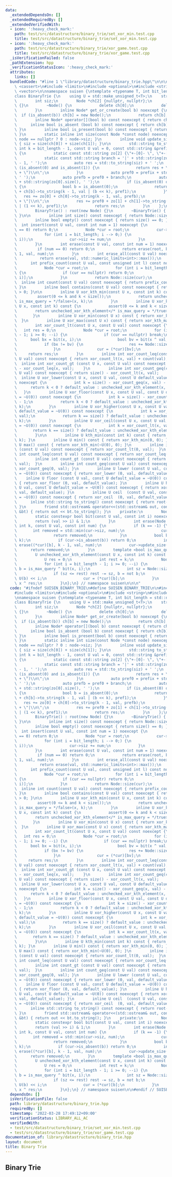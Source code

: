```yaml
---
data:
  _extendedDependsOn: []
  _extendedRequiredBy: []
  _extendedVerifiedWith:
  - icon: ':heavy_check_mark:'
    path: test/src/datastructure/binary_trie/set_xor_min.test.cpp
    title: test/src/datastructure/binary_trie/set_xor_min.test.cpp
  - icon: ':heavy_check_mark:'
    path: test/src/datastructure/binary_trie/xor_game.test.cpp
    title: test/src/datastructure/binary_trie/xor_game.test.cpp
  _isVerificationFailed: false
  _pathExtension: hpp
  _verificationStatusIcon: ':heavy_check_mark:'
  attributes:
    links: []
  bundledCode: "#line 1 \"library/datastructure/binary_trie.hpp\"\n\n\n\n#include\
    \ <cassert>\n#include <limits>\n#include <optional>\n#include <string>\n#include\
    \ <vector>\n\nnamespace suisen {\ntemplate <typename T, int bit_length = std::numeric_limits<std::make_unsigned_t<T>>::digits>\n\
    class BinaryTrie {\n    using U = std::make_unsigned_t<T>;\n    struct Node {\n\
    \        int siz;\n        Node *ch[2] {nullptr, nullptr};\n        Node() : siz(0)\
    \ {}\n        ~Node() {\n            delete ch[0];\n            delete ch[1];\n\
    \        }\n        inline Node* get_or_create(bool b) noexcept {\n          \
    \  if (is_absent(b)) ch[b] = new Node();\n            return ch[b];\n        }\n\
    \        inline Node* operator[](bool b) const noexcept { return ch[b]; }\n  \
    \      inline bool is_absent (bool b) const noexcept { return ch[b] == nullptr;\
    \ }\n        inline bool is_present(bool b) const noexcept { return ch[b] != nullptr;\
    \ }\n        static inline int size(const Node *const node) noexcept { return\
    \ node == nullptr ? 0 : node->siz; }\n        inline void update_size() noexcept\
    \ { siz = size(ch[0]) + size(ch[1]); }\n\n        std::string to_string(const\
    \ int k = bit_length - 1, const U val = 0, const std::string &prefix = \"\") const\
    \ {\n            static const std::string zo[2] {\"+-[0]- \", \"+-[1]- \"};\n\
    \            static const std::string branch = '|' + std::string(zo[0].size()\
    \ - 1, ' ');\n            auto res = std::to_string(siz) + ' ';\n            if\
    \ (is_absent(0) and is_absent(1)) {\n                return res + \"(\" + std::to_string(val)\
    \ + \")\\n\";\n            }\n            auto pref0 = prefix + std::string(res.size(),\
    \ ' ');\n            auto prefb = pref0 + branch;\n            auto pref1 = pref0\
    \ + std::string(zo[0].size(), ' ');\n            if (is_absent(0) or is_absent(1))\
    \ {\n                bool b = is_absent(0);\n                return res + zo[b]\
    \ + ch[b]->to_string(k - 1, val | (b << k), pref1);\n            }\n         \
    \   res += zo[0] + ch[0]->to_string(k - 1, val, prefb);\n            res += pref0\
    \ + \"|\\n\";\n            res += pref0 + zo[1] + ch[1]->to_string(k - 1, val\
    \ | (1 << k), pref1);\n            return res;\n        }\n    };\n    public:\n\
    \        BinaryTrie() : root(new Node) {}\n        ~BinaryTrie() { delete root;\
    \ }\n\n        inline int size() const noexcept { return Node::size(root); }\n\
    \        inline bool empty() const noexcept { return size() == 0; }\n\n      \
    \  int insert(const U val, const int num = 1) noexcept {\n            if (num\
    \ == 0) return 0;\n            Node *cur = root;\n            cur->siz += num;\n\
    \            for (int i = bit_length; i --> 0;) {\n                cur = cur->get_or_create(bit(val,\
    \ i));\n                cur->siz += num;\n            }\n            return cur->siz;\n\
    \        }\n        int erase(const U val, const int num = 1) noexcept {\n   \
    \         if (num == 0) return 0;\n            return erase(root, bit_length -\
    \ 1, val, num);\n        }\n        int erase_all(const U val) noexcept {\n  \
    \          return erase(val, std::numeric_limits<int>::max());\n        }\n  \
    \      int prefix_count(const U val, const unsigned int l) const noexcept {\n\
    \            Node *cur = root;\n            for (int i = bit_length; i --> l;)\
    \ {\n                if (cur == nullptr) return 0;\n                cur = (*cur)[bit(val,\
    \ i)];\n            }\n            return Node::size(cur);\n        }\n      \
    \  inline int count(const U val) const noexcept { return prefix_count(val, 0);\
    \ }\n        inline bool contains(const U val) const noexcept { return count(val)\
    \ > 0; }\n\n        inline U xor_kth_min(const U x, const int k) const {\n   \
    \         assert(0 <= k and k < size());\n            return unchecked_xor_kth_element</*\
    \ is_max_query = */false>(x, k);\n        }\n        inline U xor_kth_max(const\
    \ U x, const int k) const {\n            assert(0 <= k and k < size());\n    \
    \        return unchecked_xor_kth_element</* is_max_query = */true>(x, k);\n \
    \       }\n        inline U xor_min(const U x) const { return xor_kth_min(x, 0);\
    \  }\n        inline U xor_max(const U x) const { return xor_kth_max(x, 0); }\n\
    \        int xor_count_lt(const U x, const U val) const noexcept {\n         \
    \   int res = 0;\n            Node *cur = root;\n            for (int i = bit_length\
    \ - 1; i >= 0; --i) {\n                if (cur == nullptr) break;\n          \
    \      bool bx = bit(x, i);\n                bool bv = bit(x ^ val, i);\n    \
    \            if (bx != bv) {\n                    res += Node::size((*cur)[bx]);\n\
    \                }\n                cur = (*cur)[bv];\n            }\n       \
    \     return res;\n        }\n        inline int xor_count_leq(const U x, const\
    \ U val) const noexcept { return xor_count_lt(x, val) + count(val); }\n      \
    \  inline int xor_count_gt (const U x, const U val) const noexcept { return size()\
    \ - xor_count_leq(x, val);    }\n        inline int xor_count_geq(const U x, const\
    \ U val) const noexcept { return size() - xor_count_lt(x, val);     }\n      \
    \  inline U xor_lower(const U x, const U val, const U default_value = ~U(0)) const\
    \ noexcept {\n            int k = size() - xor_count_geq(x, val) - 1;\n      \
    \      return k < 0 ? default_value : unchecked_xor_kth_element(x, k);\n     \
    \   }\n        inline U xor_floor(const U x, const U val, const U default_value\
    \ = ~U(0)) const noexcept {\n            int k = size() - xor_count_gt(x, val)\
    \ - 1;\n            return k < 0 ? default_value : unchecked_xor_kth_element(x,\
    \ k);\n        }\n        inline U xor_higher(const U x, const U val, const U\
    \ default_value = ~U(0)) const noexcept {\n            int k = xor_count_leq(x,\
    \ val);\n            return k == size() ? default_value : unchecked_xor_kth_element(x,\
    \ k);\n        }\n        inline U xor_ceil(const U x, const U val, const U default_value\
    \ = ~U(0)) const noexcept {\n            int k = xor_count_lt(x, val);\n     \
    \       return k == size() ? default_value : unchecked_xor_kth_element(x, k);\n\
    \        }\n\n        inline U kth_min(const int k) const { return xor_kth_min(0,\
    \ k); }\n        inline U min() const { return xor_kth_min(0, 0); }\n        inline\
    \ U max() const { return xor_kth_min(~U(0), 0); }\n        inline int count_lt\
    \ (const U val) const noexcept { return xor_count_lt(0, val);  }\n        inline\
    \ int count_leq(const U val) const noexcept { return xor_count_leq(0, val); }\n\
    \        inline int count_gt (const U val) const noexcept { return xor_count_gt(0,\
    \ val);  }\n        inline int count_geq(const U val) const noexcept { return\
    \ xor_count_geq(0, val); }\n        inline U lower (const U val, const U default_value\
    \ = ~U(0)) const noexcept { return xor_lower (0, val, default_value); }\n    \
    \    inline U floor (const U val, const U default_value = ~U(0)) const noexcept\
    \ { return xor_floor (0, val, default_value); }\n        inline U higher(const\
    \ U val, const U default_value = ~U(0)) const noexcept { return xor_higher(0,\
    \ val, default_value); }\n        inline U ceil  (const U val, const U default_value\
    \ = ~U(0)) const noexcept { return xor_ceil  (0, val, default_value); }\n\n  \
    \      inline std::string to_string() const noexcept { return root->to_string();\
    \ }\n        friend std::ostream& operator<<(std::ostream& out, const BinaryTrie\
    \ &bt) { return out << bt.to_string(); }\n    private:\n        Node *const root;\n\
    \        static constexpr bool bit(const U val, const int i) noexcept {\n    \
    \        return (val >> i) & 1;\n        }\n        int erase(Node *cur, const\
    \ int k, const U val, const int num) {\n            if (k == -1) {\n         \
    \       int removed = std::min(cur->siz, num);\n                cur->siz -= removed;\n\
    \                return removed;\n            }\n            bool b = bit(val,\
    \ k);\n            if (cur->is_absent(b)) return 0;\n            int removed =\
    \ erase((*cur)[b], k - 1, val, num);\n            cur->update_size();\n      \
    \      return removed;\n        }\n        template <bool is_max_query = false>\n\
    \        U unchecked_xor_kth_element(const U x, const int k) const noexcept {\n\
    \            U res = 0;\n            int rest = k;\n            Node *cur = root;\n\
    \            for (int i = bit_length - 1; i >= 0; --i) {\n                bool\
    \ b = is_max_query ^ bit(x, i);\n                int sz = Node::size((*cur)[b]);\n\
    \                if (sz <= rest) rest -= sz, b = not b;\n                res |=\
    \ U(b) << i;\n                cur = (*cur)[b];\n            }\n            return\
    \ x ^ res;\n        }\n};\n} // namespace suisen\n\n\n"
  code: "#ifndef SUISEN_BINARY_TRIE\n#define SUISEN_BINARY_TRIE\n\n#include <cassert>\n\
    #include <limits>\n#include <optional>\n#include <string>\n#include <vector>\n\
    \nnamespace suisen {\ntemplate <typename T, int bit_length = std::numeric_limits<std::make_unsigned_t<T>>::digits>\n\
    class BinaryTrie {\n    using U = std::make_unsigned_t<T>;\n    struct Node {\n\
    \        int siz;\n        Node *ch[2] {nullptr, nullptr};\n        Node() : siz(0)\
    \ {}\n        ~Node() {\n            delete ch[0];\n            delete ch[1];\n\
    \        }\n        inline Node* get_or_create(bool b) noexcept {\n          \
    \  if (is_absent(b)) ch[b] = new Node();\n            return ch[b];\n        }\n\
    \        inline Node* operator[](bool b) const noexcept { return ch[b]; }\n  \
    \      inline bool is_absent (bool b) const noexcept { return ch[b] == nullptr;\
    \ }\n        inline bool is_present(bool b) const noexcept { return ch[b] != nullptr;\
    \ }\n        static inline int size(const Node *const node) noexcept { return\
    \ node == nullptr ? 0 : node->siz; }\n        inline void update_size() noexcept\
    \ { siz = size(ch[0]) + size(ch[1]); }\n\n        std::string to_string(const\
    \ int k = bit_length - 1, const U val = 0, const std::string &prefix = \"\") const\
    \ {\n            static const std::string zo[2] {\"+-[0]- \", \"+-[1]- \"};\n\
    \            static const std::string branch = '|' + std::string(zo[0].size()\
    \ - 1, ' ');\n            auto res = std::to_string(siz) + ' ';\n            if\
    \ (is_absent(0) and is_absent(1)) {\n                return res + \"(\" + std::to_string(val)\
    \ + \")\\n\";\n            }\n            auto pref0 = prefix + std::string(res.size(),\
    \ ' ');\n            auto prefb = pref0 + branch;\n            auto pref1 = pref0\
    \ + std::string(zo[0].size(), ' ');\n            if (is_absent(0) or is_absent(1))\
    \ {\n                bool b = is_absent(0);\n                return res + zo[b]\
    \ + ch[b]->to_string(k - 1, val | (b << k), pref1);\n            }\n         \
    \   res += zo[0] + ch[0]->to_string(k - 1, val, prefb);\n            res += pref0\
    \ + \"|\\n\";\n            res += pref0 + zo[1] + ch[1]->to_string(k - 1, val\
    \ | (1 << k), pref1);\n            return res;\n        }\n    };\n    public:\n\
    \        BinaryTrie() : root(new Node) {}\n        ~BinaryTrie() { delete root;\
    \ }\n\n        inline int size() const noexcept { return Node::size(root); }\n\
    \        inline bool empty() const noexcept { return size() == 0; }\n\n      \
    \  int insert(const U val, const int num = 1) noexcept {\n            if (num\
    \ == 0) return 0;\n            Node *cur = root;\n            cur->siz += num;\n\
    \            for (int i = bit_length; i --> 0;) {\n                cur = cur->get_or_create(bit(val,\
    \ i));\n                cur->siz += num;\n            }\n            return cur->siz;\n\
    \        }\n        int erase(const U val, const int num = 1) noexcept {\n   \
    \         if (num == 0) return 0;\n            return erase(root, bit_length -\
    \ 1, val, num);\n        }\n        int erase_all(const U val) noexcept {\n  \
    \          return erase(val, std::numeric_limits<int>::max());\n        }\n  \
    \      int prefix_count(const U val, const unsigned int l) const noexcept {\n\
    \            Node *cur = root;\n            for (int i = bit_length; i --> l;)\
    \ {\n                if (cur == nullptr) return 0;\n                cur = (*cur)[bit(val,\
    \ i)];\n            }\n            return Node::size(cur);\n        }\n      \
    \  inline int count(const U val) const noexcept { return prefix_count(val, 0);\
    \ }\n        inline bool contains(const U val) const noexcept { return count(val)\
    \ > 0; }\n\n        inline U xor_kth_min(const U x, const int k) const {\n   \
    \         assert(0 <= k and k < size());\n            return unchecked_xor_kth_element</*\
    \ is_max_query = */false>(x, k);\n        }\n        inline U xor_kth_max(const\
    \ U x, const int k) const {\n            assert(0 <= k and k < size());\n    \
    \        return unchecked_xor_kth_element</* is_max_query = */true>(x, k);\n \
    \       }\n        inline U xor_min(const U x) const { return xor_kth_min(x, 0);\
    \  }\n        inline U xor_max(const U x) const { return xor_kth_max(x, 0); }\n\
    \        int xor_count_lt(const U x, const U val) const noexcept {\n         \
    \   int res = 0;\n            Node *cur = root;\n            for (int i = bit_length\
    \ - 1; i >= 0; --i) {\n                if (cur == nullptr) break;\n          \
    \      bool bx = bit(x, i);\n                bool bv = bit(x ^ val, i);\n    \
    \            if (bx != bv) {\n                    res += Node::size((*cur)[bx]);\n\
    \                }\n                cur = (*cur)[bv];\n            }\n       \
    \     return res;\n        }\n        inline int xor_count_leq(const U x, const\
    \ U val) const noexcept { return xor_count_lt(x, val) + count(val); }\n      \
    \  inline int xor_count_gt (const U x, const U val) const noexcept { return size()\
    \ - xor_count_leq(x, val);    }\n        inline int xor_count_geq(const U x, const\
    \ U val) const noexcept { return size() - xor_count_lt(x, val);     }\n      \
    \  inline U xor_lower(const U x, const U val, const U default_value = ~U(0)) const\
    \ noexcept {\n            int k = size() - xor_count_geq(x, val) - 1;\n      \
    \      return k < 0 ? default_value : unchecked_xor_kth_element(x, k);\n     \
    \   }\n        inline U xor_floor(const U x, const U val, const U default_value\
    \ = ~U(0)) const noexcept {\n            int k = size() - xor_count_gt(x, val)\
    \ - 1;\n            return k < 0 ? default_value : unchecked_xor_kth_element(x,\
    \ k);\n        }\n        inline U xor_higher(const U x, const U val, const U\
    \ default_value = ~U(0)) const noexcept {\n            int k = xor_count_leq(x,\
    \ val);\n            return k == size() ? default_value : unchecked_xor_kth_element(x,\
    \ k);\n        }\n        inline U xor_ceil(const U x, const U val, const U default_value\
    \ = ~U(0)) const noexcept {\n            int k = xor_count_lt(x, val);\n     \
    \       return k == size() ? default_value : unchecked_xor_kth_element(x, k);\n\
    \        }\n\n        inline U kth_min(const int k) const { return xor_kth_min(0,\
    \ k); }\n        inline U min() const { return xor_kth_min(0, 0); }\n        inline\
    \ U max() const { return xor_kth_min(~U(0), 0); }\n        inline int count_lt\
    \ (const U val) const noexcept { return xor_count_lt(0, val);  }\n        inline\
    \ int count_leq(const U val) const noexcept { return xor_count_leq(0, val); }\n\
    \        inline int count_gt (const U val) const noexcept { return xor_count_gt(0,\
    \ val);  }\n        inline int count_geq(const U val) const noexcept { return\
    \ xor_count_geq(0, val); }\n        inline U lower (const U val, const U default_value\
    \ = ~U(0)) const noexcept { return xor_lower (0, val, default_value); }\n    \
    \    inline U floor (const U val, const U default_value = ~U(0)) const noexcept\
    \ { return xor_floor (0, val, default_value); }\n        inline U higher(const\
    \ U val, const U default_value = ~U(0)) const noexcept { return xor_higher(0,\
    \ val, default_value); }\n        inline U ceil  (const U val, const U default_value\
    \ = ~U(0)) const noexcept { return xor_ceil  (0, val, default_value); }\n\n  \
    \      inline std::string to_string() const noexcept { return root->to_string();\
    \ }\n        friend std::ostream& operator<<(std::ostream& out, const BinaryTrie\
    \ &bt) { return out << bt.to_string(); }\n    private:\n        Node *const root;\n\
    \        static constexpr bool bit(const U val, const int i) noexcept {\n    \
    \        return (val >> i) & 1;\n        }\n        int erase(Node *cur, const\
    \ int k, const U val, const int num) {\n            if (k == -1) {\n         \
    \       int removed = std::min(cur->siz, num);\n                cur->siz -= removed;\n\
    \                return removed;\n            }\n            bool b = bit(val,\
    \ k);\n            if (cur->is_absent(b)) return 0;\n            int removed =\
    \ erase((*cur)[b], k - 1, val, num);\n            cur->update_size();\n      \
    \      return removed;\n        }\n        template <bool is_max_query = false>\n\
    \        U unchecked_xor_kth_element(const U x, const int k) const noexcept {\n\
    \            U res = 0;\n            int rest = k;\n            Node *cur = root;\n\
    \            for (int i = bit_length - 1; i >= 0; --i) {\n                bool\
    \ b = is_max_query ^ bit(x, i);\n                int sz = Node::size((*cur)[b]);\n\
    \                if (sz <= rest) rest -= sz, b = not b;\n                res |=\
    \ U(b) << i;\n                cur = (*cur)[b];\n            }\n            return\
    \ x ^ res;\n        }\n};\n} // namespace suisen\n\n#endif // SUISEN_BINARY_TRIE\n"
  dependsOn: []
  isVerificationFile: false
  path: library/datastructure/binary_trie.hpp
  requiredBy: []
  timestamp: '2022-03-28 17:49:12+09:00'
  verificationStatus: LIBRARY_ALL_AC
  verifiedWith:
  - test/src/datastructure/binary_trie/set_xor_min.test.cpp
  - test/src/datastructure/binary_trie/xor_game.test.cpp
documentation_of: library/datastructure/binary_trie.hpp
layout: document
title: Binary Trie
---
```

## Binary Trie